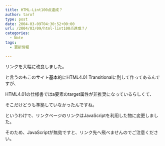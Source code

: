 ```yaml
---
title: HTML-Lint100点達成？
author: tarof
type: post
date: 2004-03-09T04:30:52+00:00
url: /2004/03/09/html-lint100点達成？/
categories:
  - Note
tags:
  - 更新情報

---
```

リンクを大幅に改良しました。
  
と言うのもこのサイト基本的にHTML4.01 Transitionalに則して作ってあるんですが、
  
HTML4.01の仕様書ではa要素のtarget属性が非推奨になっているらしくて、
  
そこだけどうも準拠していなかったんですね。
  
というわけで、リンクページのリンクはJavaScriptを利用した物に変更しました。
  
そのため、JavaScriptが無効ですと、リンク先へ飛べませんのでご注意ください。